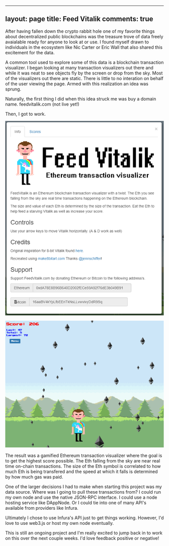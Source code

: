  ---
layout: page
title: Feed Vitalik
comments: true
---

After having fallen down the crypto rabbit hole one of my favorite things about decentralized public blockchains was the treasure trove of data freely avaialable ready for anyone to look at or use. 
I found myself drawn to individuals in the ecosystem like Nic Carter or Eric Wall that also shared this excitement for the data.

A common tool used to explore some of this data is a blockchain transaction visualizer.
I began looking at many transaction visualizers out there and while it was neat to see objects fly by the screen or drop from the sky.
Most of the visualizers out there are static.
There is little to no interation on behalf of the user viewing the page.
Armed with this realization an idea was sprung.

Naturally, the first thing I did when this idea struck me was buy a domain name. feedvitalik.com (not live yet!)

Then, I got to work. 

![FeedVitalik Menu](img/feedVitalikMenu.PNG) 

![FeedVitalik](img/feedVitalik.PNG)

The result was a gamified Ethereum transaction visualizer where the goal is to get the highest score possible.
The Eth falling from the sky are near real time on-chain transactions.
The size of the Eth symbol is correlated to how much Eth is being transfered and the speed at which it falls is determined by how much gas was paid.

One of the larger decisions I had to make when starting this project was my data source.
Where was I going to pull these transactions from?
I could run my own node and use the native JSON-RPC interface.
I could use a node hosting service like DAppNode.
Or I could tie into one of many API's available from providers like Infura.

Ultimately I chose to use Infura's API just to get things working.
However, I'd love to use web3.js or host my own node eventually.

This is still an ongoing project and I'm really excited to jump back in to work on this over the next couple weeks.
I'd love feedback positive or negative!